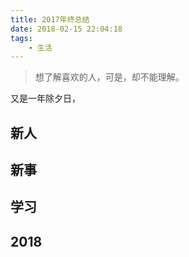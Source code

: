 ```yaml
---
title: 2017年终总结
date: 2018-02-15 22:04:18
tags: 
    - 生活
---
```


> 想了解喜欢的人，可是，却不能理解。

又是一年除夕日，

<!-- more -->

## 新人


## 新事

## 学习

## 2018